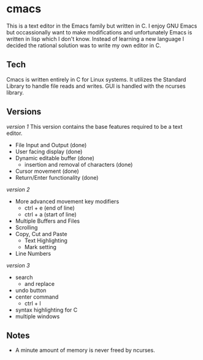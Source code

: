 # cmacs

This is a text editor in the Emacs family but written in C. I enjoy GNU Emacs but occassionally want to make modifications and unfortunately Emacs is written in lisp which I don't know. Instead of learning a new language I decided the rational solution was to write my own editor in C.

## Tech

Cmacs is written entirely in C for Linux systems. It utilizes the Standard Library to handle file reads and writes. GUI is handled with the ncurses library.

## Versions
*version 1*
This version contains the base features required to be a text editor.

- File Input and Output (done)
- User facing display (done)
- Dynamic editable buffer (done)
  - insertion and removal of characters (done)
- Cursor movement (done)
- Return/Enter functionality (done)

*version 2*
- More advanced movement key modifiers
  - ctrl + e (end of line)
  - ctrl + a (start of line)
- Multiple Buffers and Files
- Scrolling
- Copy, Cut and Paste
  - Text Highlighting
  - Mark setting
- Line Numbers

*version 3*
- search
  - and replace
- undo button
- center command
  - ctrl + l
- syntax highlighting for C
- multiple windows

## Notes
- A minute amount of memory is never freed by ncurses.

